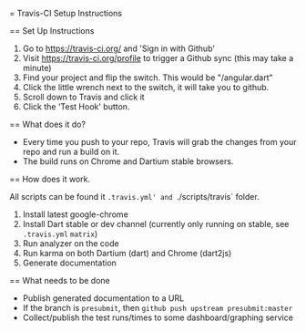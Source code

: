 = Travis-CI Setup Instructions

== Set Up Instructions

1. Go to https://travis-ci.org/ and 'Sign in with Github'
2. Visit https://travis-ci.org/profile to trigger a Github sync (this may take a minute)
3. Find your project and flip the switch. This would be "<yourname>/angular.dart"
4. Click the little wrench next to the switch, it will take you to github.
5. Scroll down to Travis and click it
6. Click the 'Test Hook' button.

== What does it do?

- Every time you push to your repo, Travis will grab the changes from your repo and run a
  build on it.
- The build runs on Chrome and Dartium stable browsers.


== How does it work.

All scripts can be found it `.travis.yml' and `./scripts/travis` folder.

1. Install latest google-chrome
2. Install Dart stable or dev channel (currently only running on stable, see `.travis.yml` `matrix`)
3. Run analyzer on the code
4. Run karma on both Dartium (dart) and Chrome (dart2js)
5. Generate documentation


== What needs to be done

- Publish generated documentation to a URL
- If the branch is `presubmit`, then `github push upstream presubmit:master`
- Collect/publish the test runs/times to some dashboard/graphing service
